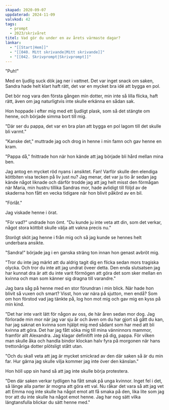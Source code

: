 ```yaml
---
skapad: 2020-09-07
uppdaterad: 2024-11-09
valvkod: 42
tags:
  - prompt
  - 2023/skrivåret
titel: Vad gör du under en av årets värmaste dagar?
länkar:
  - "[[Start|Hem]]"
  - "[[040. Mitt skrivande|Mitt skrivande]]"
  - "[[042. Skrivprompt|Skrivprompt]]"
---
```

"Puh!"

Med en ljudlig suck dök jag ner i vattnet. Det var inget snack om saken, Sandra hade helt klart haft rätt, det var en mycket bra idé att bygga en pol.

Det bör nog vara den första gången min dotter, min inte så lilla flicka, haft rätt, även om jag naturligtvis inte skulle erkänna en sådan sak.

Hon hoppade i efter mig med ett ljudligt plask, som så det stängte om henne, och började simma bort till mig.

"Där ser du pappa, det var en bra plan att bygga en pol lagom till det skulle bli varmt."

"Kanske det," muttrade jag och drog in henne i min famn och gav henne en kram.

"Pappa då," fnittrade hon när hon kände att jag började bli hård mellan mina ben. 

Jag antog en mycket röd nyans i ansiktet. Fan! Varför skulle den elendiga köttbiten visa tecken på liv just nu? Jag menar, det var ju tio år sedan jag kände något liknade och därför trodde jag att jag helt misst den förmågan när Maria, min hustru tillika Sandras mor, hade avlidigt till följd av de skaderna hon fått en vecka tidigare när hon blivit påkörd av en bil.

"Förlåt."

Jag viskade henne i örat.

"För vad?" undrade hon ömt. "Du kunde ju inte veta att din, som det verkar, något stora köttbit skulle välja att vakna precis nu."

Storögt sköt jag henne i från mig och så jag kunde se hennes helt underbara ansikte.

"Sandra!" började jag i en ganska sträng ton innan hon genast avbröt mig.

"Tror du inte jag märkt att du aldrig tagit dig en flicka sedan mors tragiska olycka. Och tror du inte att jag undrat öveer detta. Den enda slutsatsen jag har kunnat dra är att du inte varit förmögen att göra det som sker mellan en kvinna och man som känner sig dragna till varandre."

Jag bara såg på henne med en stor förundran i min blick. När hade hon blivit så vuxen och smart? Visst, hon var nära på sjutton, men endå? Som om hon förstod vad jag tänkte på, log hon mot mig och gav mig en kyss på min kind.

"Det har inte varit lätt för någon av oss, de här åren sedan mor dog. Jag förlorade min mor när jag var sju år och även om du har gjort så gått du kan, har jag saknat en kvinna som hjälpt mig med sådant som har med att bli kvinna att göra. Det har jag fått söka mig till mina vänninnors mammor, framför allt Alexandra. Jag klagar definitift inte på dig, pappa. För vilken man skulle åka och handla bindor klockan halv fyra på morgonen när hans trettonåriga dotter plötsligt stått utan.

"Och du skall veta att jag är mycket smickrad av den där saken så är du min far. Hur gärna jag skulle vilja kommer jag inte över den känslan."

Hon höll upp sin hand så att jag inte skulle börja protestera.

"Den där saken verkar tydligen ha fått smak på unga kvinnor. Inget fel i det, så länge alla parter är mogna att göra ett val. Nu råkar det vara så att jag vet att Emma nog inte skulle ha något emot att få smaka på den, lika lite som jag tror att du inte skulle ha något emot henne. Jag har nog sätt vilka längtansfulla blickar du sätt henne med."